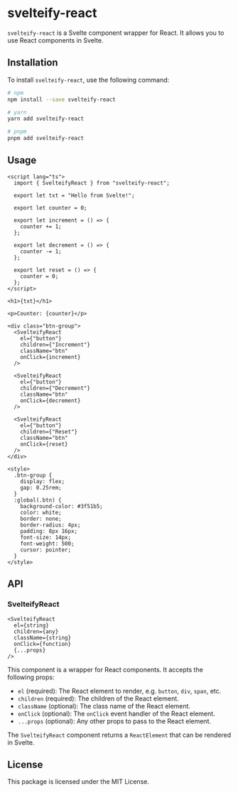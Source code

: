 # svelteify-react

`svelteify-react` is a Svelte component wrapper for React. It allows you to use React components in Svelte.

## Installation

To install `svelteify-react`, use the following command:

```bash
# npm
npm install --save svelteify-react

# yarn
yarn add svelteify-react

# pnpm
pnpm add svelteify-react
```

## Usage

```svelte
<script lang="ts">
  import { SvelteifyReact } from "svelteify-react";

  export let txt = "Hello from Svelte!";

  export let counter = 0;

  export let increment = () => {
    counter += 1;
  };

  export let decrement = () => {
    counter -= 1;
  };

  export let reset = () => {
    counter = 0;
  };
</script>

<h1>{txt}</h1>

<p>Counter: {counter}</p>

<div class="btn-group">
  <SvelteifyReact
    el={"button"}
    children={"Increment"}
    className="btn"
    onClick={increment}
  />

  <SvelteifyReact
    el={"button"}
    children={"Decrement"}
    className="btn"
    onClick={decrement}
  />

  <SvelteifyReact
    el={"button"}
    children={"Reset"}
    className="btn"
    onClick={reset}
  />
</div>

<style>
  .btn-group {
    display: flex;
    gap: 0.25rem;
  }
  :global(.btn) {
    background-color: #3f51b5;
    color: white;
    border: none;
    border-radius: 4px;
    padding: 8px 16px;
    font-size: 14px;
    font-weight: 500;
    cursor: pointer;
  }
</style>
```

## API

### SvelteifyReact

```svelte
<SvelteifyReact
  el={string}
  children={any}
  className={string}
  onClick={function}
  {...props}
/>
```

This component is a wrapper for React components. It accepts the following props:

- `el` (required): The React element to render, e.g. `button`, `div`, `span`, etc.
- `children` (required): The children of the React element.
- `className` (optional): The class name of the React element.
- `onClick` (optional): The `onClick` event handler of the React element.
- `...props` (optional): Any other props to pass to the React element.

The `SvelteifyReact` component returns a `ReactElement` that can be rendered in Svelte.

## License

This package is licensed under the MIT License.
